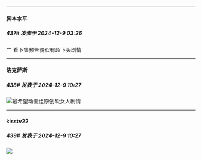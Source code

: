 ﻿
*****

####  脚本水平  
##### 437#       发表于 2024-12-9 03:26

艹 看下集预告貌似有超下头剧情


*****

####  洛克萨斯  
##### 438#       发表于 2024-12-9 10:27

<img src="https://static.saraba1st.com/image/smiley/face2017/019.png" referrerpolicy="no-referrer">最希望动画组原创砍女人剧情

*****

####  kisstv22  
##### 439#       发表于 2024-12-9 10:27

<img src="https://static.saraba1st.com/image/smiley/face2017/067.png" referrerpolicy="no-referrer">

